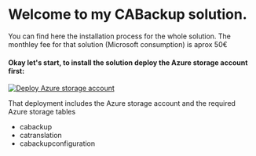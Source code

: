 # Welcome to my CABackup solution.
You can find here the installation process for the whole solution.
The monthley fee for that solution (Microsoft consumption) is aprox 50€

#### Okay let's start, to install the solution deploy the Azure storage account first:

[![Deploy Azure storage account](https://aka.ms/deploytoazurebutton)](https://portal.azure.com/#create/Microsoft.Template/uri/https%3A%2F%2Fraw.githubusercontent.com%2FLagler-Gruener%2FSol-CABackupDeploy%2Fmain%2FStorageAccount%2Fdeploystorageaccount.json)

That deployment includes the Azure storage account and the required Azure storage tables
* cabackup
* catranslation
* cabackupconfiguration
